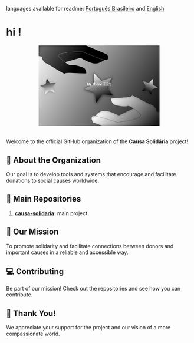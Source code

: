 languages ​​available for readme: [Português Brasileiro](./README_pt_br.md) and [English](./README.md)

    
# hi !

<div align="center">
  <img src="./../Figma basics.svg" width="65%" />
</div><br>

Welcome to the official GitHub organization of the **Causa Solidária** project!  

## 📜 About the Organization  
Our goal is to develop tools and systems that encourage and facilitate donations to social causes worldwide.  

## 📂 Main Repositories  
1. **[causa-solidaria](https://github.com/Causa-Solidaria/Causa-Solidaria)**: main project.  

## 🎯 Our Mission  
To promote solidarity and facilitate connections between donors and important causes in a reliable and accessible way.  

## 💻 Contributing  
Be part of our mission! Check out the repositories and see how you can contribute.  

## 🌟 Thank You!  
We appreciate your support for the project and our vision of a more compassionate world.  
